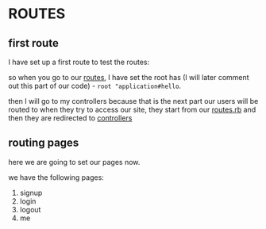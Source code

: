 # ROUTES

## first route

I have set up a first route to test the routes:

so when you go to our [routes](config/routes.rb), I have set the root has (I will later comment out this part of our code) - `root "application#hello`.

then I will go to my controllers because that is the next part our users will be routed to when they try to access our site, they start from our [routes.rb](config/routes.rb) and then they are redirected to [controllers](app/controllers/)

## routing pages

here we are going to set our pages now.

we have the following pages:

1. signup
2. login
3. logout
4. me
